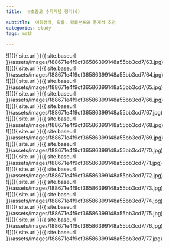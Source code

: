 ```yaml
---
title:  ➗초중고 수학개념 정리(6)

subtitle:  이항정리, 확률, 확률분포와 통계적 추정
categories: study 
tags: math
 
---
```


  
  
![]({{ site.url }}{{ site.baseurl }}/assets/images/f88671e4f9cf36586399148a55bb3cd7/63.jpg)  
![]({{ site.url }}{{ site.baseurl }}/assets/images/f88671e4f9cf36586399148a55bb3cd7/64.jpg)  
![]({{ site.url }}{{ site.baseurl }}/assets/images/f88671e4f9cf36586399148a55bb3cd7/65.jpg)  
![]({{ site.url }}{{ site.baseurl }}/assets/images/f88671e4f9cf36586399148a55bb3cd7/66.jpg)  
![]({{ site.url }}{{ site.baseurl }}/assets/images/f88671e4f9cf36586399148a55bb3cd7/67.jpg)  
![]({{ site.url }}{{ site.baseurl }}/assets/images/f88671e4f9cf36586399148a55bb3cd7/68.jpg)  
![]({{ site.url }}{{ site.baseurl }}/assets/images/f88671e4f9cf36586399148a55bb3cd7/69.jpg)  
![]({{ site.url }}{{ site.baseurl }}/assets/images/f88671e4f9cf36586399148a55bb3cd7/70.jpg)  
![]({{ site.url }}{{ site.baseurl }}/assets/images/f88671e4f9cf36586399148a55bb3cd7/71.jpg)  
![]({{ site.url }}{{ site.baseurl }}/assets/images/f88671e4f9cf36586399148a55bb3cd7/72.jpg)  
![]({{ site.url }}{{ site.baseurl }}/assets/images/f88671e4f9cf36586399148a55bb3cd7/73.jpg)  
![]({{ site.url }}{{ site.baseurl }}/assets/images/f88671e4f9cf36586399148a55bb3cd7/74.jpg)  
![]({{ site.url }}{{ site.baseurl }}/assets/images/f88671e4f9cf36586399148a55bb3cd7/75.jpg)  
![]({{ site.url }}{{ site.baseurl }}/assets/images/f88671e4f9cf36586399148a55bb3cd7/76.jpg)  
![]({{ site.url }}{{ site.baseurl }}/assets/images/f88671e4f9cf36586399148a55bb3cd7/77.jpg)  
